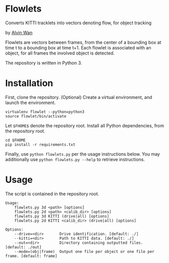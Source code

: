 # Flowlets
Converts KITTI tracklets into vectors denoting flow, for object tracking

by [Alvin Wan](http://alvinwan.com)

Flowlets are vectors between frames, from the center of a bounding box at time t
to a bounding box at time t+1. Each flowlet is associated with an object, for
all frames the involved object is detected.

The repository is written in Python 3.

# Installation

First, clone the repository. (Optional) Create a virtual environment, and
launch the environment.

    virtualenv flowlet --python=python3
    source flowlet/bin/activate

Let `$FHOME$` denote the repository root. Install all Python dependencies,
from the repository root.

    cd $FHOME
    pip install -r requirements.txt
    
Finally, use `python flowlets.py` per the usage instructions below. You
may additionally use `python flowlets.py --help` to retrieve instructions.

# Usage

The script is contained in the repository root.

```
Usage:
    flowlets.py 3d <path> [options]
    flowlets.py 2d <path> <calib_dir> [options]
    flowlets.py 3d KITTI (drive|all) [options]
    flowlets.py 2d KITTI <calib_dir> (drive|all) [options]

Options:
    --drive=<dir>       Drive identification. [default: ./]
    --kitti=<dir>       Path to KITTI data. [default: ./]
    --out=<dir>         Directory containing outputted files. [default: ./out]
    --mode=(obj|frame)  Output one file per object or one file per frame. [default: frame]
```
